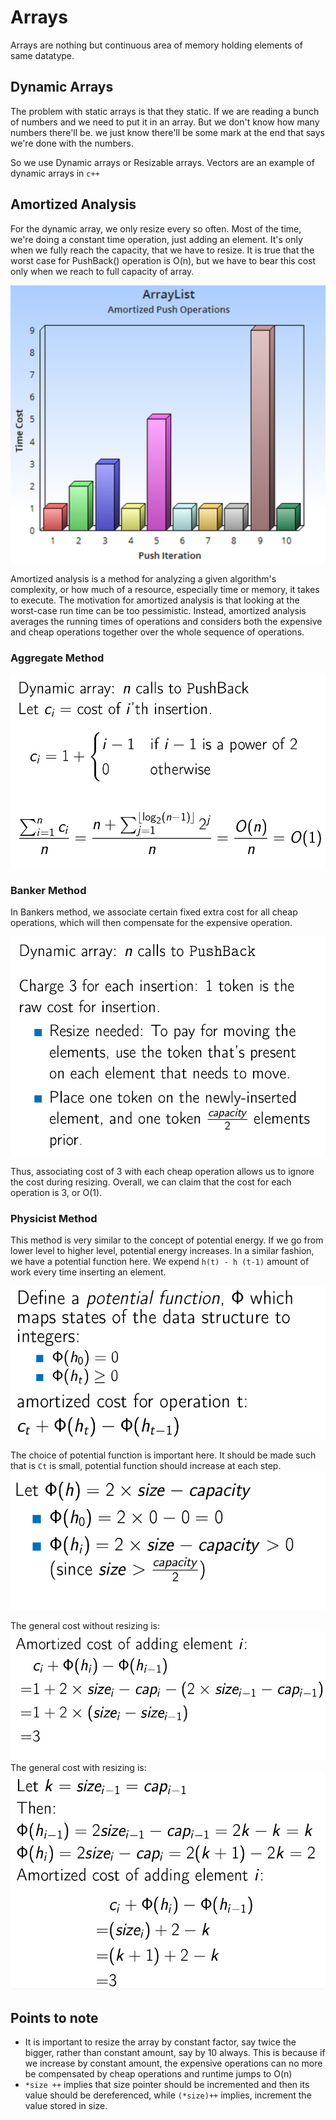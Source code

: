 # <b>Arrays</b>

Arrays are nothing but continuous area of memory holding elements of same datatype.

## <b>Dynamic Arrays</b>

The problem with static arrays is that they static. If we are reading a bunch of numbers and we need to put it in an array. But we don't know how many numbers there'll be. we just know there'll be some mark at the end that says we're done with the numbers.

So we use Dynamic arrays or Resizable arrays. Vectors are an example of dynamic arrays in `c++`

## <b>Amortized Analysis</b>

For the dynamic array, we only resize every so often. Most of the time, we're doing a constant time operation, just adding an element. It's only when we fully reach the capacity, that we have to resize. It is true that the worst case for PushBack() operation is O(n), but we have to bear this cost only when we reach to full capacity of array.

<img src = "../assets/amortized_analysis.png" alt = "Image">

Amortized analysis is a method for analyzing a given algorithm's complexity, or how much of a resource, especially time or memory, it takes to execute. The motivation for amortized analysis is that looking at the worst-case run time can be too pessimistic. Instead, amortized analysis averages the running times of operations and considers both the expensive and cheap operations together over the whole sequence of operations.

### <b>Aggregate Method</b>

<img src = "../assets/aggregate_amortized.png" alt = "Image">

### <b>Banker Method</b>

In Bankers method, we associate certain fixed extra cost for all cheap operations, which will then compensate for the expensive operation.

<img src = "../assets/bankers_amortized.png" alt = "Image">

Thus, associating cost of 3 with each cheap operation allows us to ignore the cost during resizing. Overall, we can claim that the cost for each operation is 3, or O(1).

### <b>Physicist Method</b>

This method is very similar to the concept of potential energy. If we go from lower level to higher level, potential energy increases. In a similar fashion, we have a potential function here. We expend ```h(t) - h (t-1)``` amount of work every time inserting an element.

<img src = "../assets/physicist_amortized_1.png" alt = "Image">

The choice of potential function is important here. It should be made such that is ```Ct``` is small, potential function should increase at each step.
<img src = "../assets/physicist_amortized_2.png" alt = "Image">

The general cost without resizing is: 
<img src = "../assets/physicist_amortized_3.png" alt = "Image">
The general cost with resizing is: 
<img src = "../assets/physicist_amortized_4.png" alt = "Image">



## <b>Points to note</b>

* It is important to resize the array by constant factor, say twice the bigger, rather than constant amount, say by 10 always. This is because if we increase by constant amount, the expensive operations can no more be compensated by cheap operations and runtime jumps to O(n)
* ```*size ++``` implies that size pointer should be incremented and then its value should be dereferenced, while ```(*size)++``` implies, increment the value stored in size.
